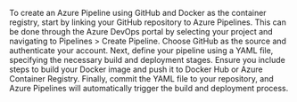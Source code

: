 To create an Azure Pipeline using GitHub and Docker as the container registry, start by linking your GitHub repository to Azure Pipelines. This can be done through the Azure DevOps portal by selecting your project and navigating to Pipelines > Create Pipeline. Choose GitHub as the source and authenticate your account. Next, define your pipeline using a YAML file, specifying the necessary build and deployment stages. Ensure you include steps to build your Docker image and push it to Docker Hub or Azure Container Registry. Finally, commit the YAML file to your repository, and Azure Pipelines will automatically trigger the build and deployment process.